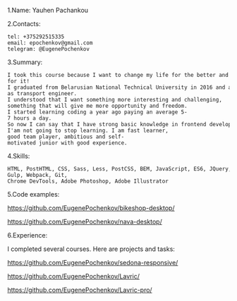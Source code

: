 1.Name: Yauhen Pachankou 

2.Contacts: 

    tel: +375292515335 
    email: epochenkov@gmail.com 
    telegram: @EugenePochenkov

3.Summary: 

    I took this course because I want to change my life for the better and I do my best for it! 
    I graduated from Belarusian National Technical University in 2016 and after worked 
    as transport engineer. I understood that I want something more interesting and challenging, 
    something that will give me more opportunity and freedom.
    I started learning coding a year ago paying an average 5-7 hours a day.
    So now I can say that I have strong basic knowledge in frontend development and 
    I'am not going to stop learning. I am fast learner,
    good team player, ambitious and self-motivated junior with good experience.

4.Skills: 

    HTML, PostHTML, CSS, Sass, Less, PostCSS, BEM, JavaScript, ES6, JQuery,
    Gulp, Webpack, Git, Chrome DevTools, Adobe Photoshop, Adobe Illustrator

5.Code examples:

https://github.com/EugenePochenkov/bikeshop-desktop/

https://github.com/EugenePochenkov/nava-desktop/

6.Experience:

I completed several courses. Here are projects and tasks: 

https://github.com/EugenePochenkov/sedona-responsive/

https://github.com/EugenePochenkov/Lavric/

https://github.com/EugenePochenkov/Lavric-pro/